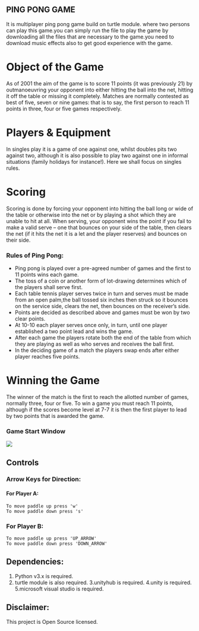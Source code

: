 ## PING PONG GAME
It is multiplayer ping pong game build on turtle module. where two persons can play this game.you can simply run the file to play the game by downloading all the files that are necessary to the game.you need to download music effects also to get good experience with the game.

# Object of the Game
As of 2001 the aim of the game is to score 11 points (it was previously 21) by outmanoeuvring your opponent into 
either hitting the ball into the net, hitting it off the table or missing it completely.
Matches are normally contested as best of five, seven or nine games:
that is to say, the first person to reach 11 points in three, four or five games respectively.

# Players & Equipment
In singles play it is a game of one against one, whilst doubles pits two against two,
although it is also possible to play two against one in informal situations (family holidays for instance!).
Here we shall focus on singles rules.

# Scoring
Scoring is done by forcing your opponent into hitting the ball long or wide of the table or otherwise
into the net or by playing a shot which they are unable to hit at all. When serving,
your opponent wins the point if you fail to make a valid serve – one that bounces on your side of the table,
then clears the net (if it hits the net it is a let and the player reserves) and bounces on their side.

### Rules of Ping Pong:
- Ping pong is played over a pre-agreed number of games and the first to 11 points wins each game.
- The toss of a coin or another form of lot-drawing determines which of the players shall serve first.
- Each table tennis player serves twice in turn and serves must be made from an open palm,the ball tossed six inches then struck so it bounces on the service side, clears the net, then bounces on the receiver’s side.
- Points are decided as described above and games must be won by two clear points.
- At 10-10 each player serves once only, in turn, until one player established a two point lead and wins the game.
- After each game the players rotate both the end of the table from which they are playing as well as who serves and receives the ball first.
- In the deciding game of a match the players swap ends after either player reaches five points.


# Winning the Game
The winner of the match is the first to reach the allotted number of games, normally three, four or five.
To win a game you must reach 11 points, although if the scores become level at 7-7 it is then the first player to lead by two points that is awarded the game.

### Game Start Window

![](Start_Point.png)

## Controls

### Arrow Keys for Direction:

#### For Player A:

	To move paddle up press 'w'
	To move paddle down press 's'

### For Player B:

	To move paddle up press 'UP_ARROW'
	To move paddle down press 'DOWN_ARROW'


## Dependencies:

1. Python v3.x is required.
2. turtle module is also required.
3.unityhub is required.
4.unity is required.
5.microsoft visual studio is required.

## Disclaimer:

This project is Open Source licensed.
